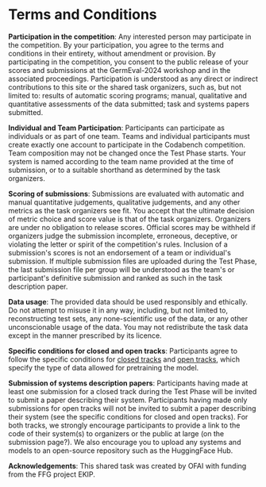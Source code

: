 # Terms and Conditions

**Participation in the competition**: Any interested person may participate in the competition. By your participation, you agree to the terms and conditions in their entirety, without amendment or provision. By participating in the competition, you consent to the public release of your scores and submissions at the GermEval-2024 workshop and in the associated proceedings. Participation is understood as any direct or indirect contributions to this site or the shared task organizers, such as, but not limited to: results of automatic scoring programs; manual, qualitative and quantitative assessments of the data submitted; task and systems papers submitted.

**Individual and Team Participation**: Participants can participate as individuals or as part of one team. Teams and individual participants must create exactly one account to participate in the Codabench competition. Team composition may not be changed once the Test Phase starts. Your system is named according to the team name provided at the time of submission, or to a suitable shorthand as determined by the task organizers.

**Scoring of submissions**: Submissions are evaluated with automatic and manual quantitative judgements, qualitative judgements, and any other metrics as the task organizers see fit. You accept that the ultimate decision of metric choice and score value is that of the task organizers. Organizers are under no obligation to release scores. Official scores may be withheld if organizers judge the submission incomplete, erroneous, deceptive, or violating the letter or spirit of the competition's rules. Inclusion of a submission's scores is not an endorsement of a team or individual's submission. If multiple submission files are uploaded during the Test Phase, the last submission file per group will be understood as the team's or participant's definitive submission and ranked as such in the task description paper. 

**Data usage**: The provided data should be used responsibly and ethically. Do not attempt to misuse it in any way, including, but not limited to, reconstructing test sets, any none-scientific use of the data, or any other unconscionable usage of the data. You may not redistribute the task data except in the manner prescribed by its licence.

**Specific conditions for closed and open tracks**: Participants agree to follow the specific conditions for [closed tracks](link-tbd) and [open tracks](link-tbd), which specify the type of data allowed for pretraining the model.

**Submission of systems description papers**: Participants having made at least one submission for a closed track during the Test Phase will be invited to submit a paper describing their system. Participants having made only submissions for open tracks will not be invited to submit a paper describing their system (see the specific conditions for closed and open tracks). For both tracks, we strongly encourage participants to provide a link to the code of their system(s) to organizers or the public at large (on the submission page?). We also encourage you to upload any systems and models to an open-source repository such as the HuggingFace Hub. 

**Acknowledgements**: This shared task was created by OFAI with funding from the FFG project EKIP.
